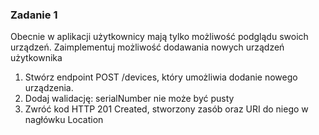 ### Zadanie 1
Obecnie w aplikacji użytkownicy mają tylko możliwość podglądu swoich urządzeń. 
Zaimplementuj możliwość dodawania nowych urządzeń użytkownika

1. Stwórz endpoint POST /devices, który umożliwia dodanie nowego urządzenia.
2. Dodaj walidację: serialNumber nie może być pusty
3. Zwróć kod HTTP 201 Created, stworzony zasób oraz URI do niego w nagłówku Location

